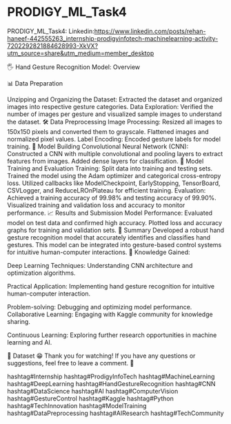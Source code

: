 # PRODIGY_ML_Task4
PRODIGY_ML_Task4:
Linkedin:https://www.linkedin.com/posts/rehan-haneef-442555263_internship-prodigyinfotech-machinelearning-activity-7202292821884628993-XkVX?utm_source=share&utm_medium=member_desktop

🖐️ Hand Gesture Recognition Model: Overview

📊 Data Preparation

Unzipping and Organizing the Dataset:
Extracted the dataset and organized images into respective gesture categories.
Data Exploration:
Verified the number of images per gesture and visualized sample images to understand the dataset.
🛠️ Data Preprocessing
Image Processing:
Resized all images to 150x150 pixels and converted them to grayscale.
Flattened images and normalized pixel values.
Label Encoding:
Encoded gesture labels for model training.
🧠 Model Building
Convolutional Neural Network (CNN):
Constructed a CNN with multiple convolutional and pooling layers to extract features from images.
Added dense layers for classification.
🚀 Model Training and Evaluation
Training:
Split data into training and testing sets.
Trained the model using the Adam optimizer and categorical cross-entropy loss.
Utilized callbacks like ModelCheckpoint, EarlyStopping, TensorBoard, CSVLogger, and ReduceLROnPlateau for efficient training.
Evaluation:
Achieved a training accuracy of 99.98% and testing accuracy of 99.90%.
Visualized training and validation loss and accuracy to monitor performance.
📈 Results and Submission
Model Performance:
Evaluated model on test data and confirmed high accuracy.
Plotted loss and accuracy graphs for training and validation sets.
🏁 Summary
Developed a robust hand gesture recognition model that accurately identifies and classifies hand gestures. This model can be integrated into gesture-based control systems for intuitive human-computer interactions.
🧠 Knowledge Gained:

Deep Learning Techniques: Understanding CNN architecture and optimization algorithms.

Practical Application: Implementing hand gesture recognition for intuitive human-computer interaction.

Problem-solving: Debugging and optimizing model performance.
Collaborative Learning: Engaging with Kaggle community for knowledge sharing.

Continuous Learning: Exploring further research opportunities in machine learning and AI.

🔗 Dataset
😁 Thank you for watching! If you have any questions or suggestions, feel free to leave a comment. 🤝

hashtag#Internship 
hashtag#ProdigyInfoTech 
hashtag#MachineLearning hashtag#DeepLearning hashtag#HandGestureRecognition hashtag#CNN hashtag#DataScience hashtag#AI hashtag#ComputerVision hashtag#GestureControl hashtag#Kaggle hashtag#Python hashtag#TechInnovation hashtag#ModelTraining hashtag#DataPreprocessing hashtag#AIResearch hashtag#TechCommunity
